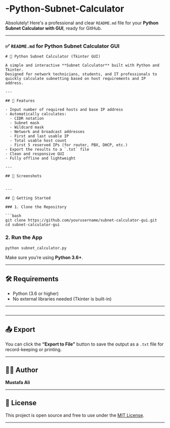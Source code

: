 # -Python-Subnet-Calculator

Absolutely! Here's a professional and clear `README.md` file for your **Python Subnet Calculator with GUI**, ready for GitHub.

---

### ✅ `README.md` for Python Subnet Calculator GUI

````
# 🧮 Python Subnet Calculator (Tkinter GUI)

A simple and interactive **Subnet Calculator** built with Python and Tkinter.  
Designed for network technicians, students, and IT professionals to quickly calculate subnetting based on host requirements and IP address.

---

## 📌 Features

- Input number of required hosts and base IP address
- Automatically calculates:
  - CIDR notation
  - Subnet mask
  - Wildcard mask
  - Network and broadcast addresses
  - First and last usable IP
  - Total usable host count
  - First 5 reserved IPs (for router, PBX, DHCP, etc.)
- Export the results to a `.txt` file
- Clean and responsive GUI
- Fully offline and lightweight

---

## 📸 Screenshots


---

## 🚀 Getting Started

### 1. Clone the Repository

```bash
git clone https://github.com/yourusername/subnet-calculator-gui.git
cd subnet-calculator-gui
````

### 2. Run the App

```bash
python subnet_calculator.py
```

Make sure you’re using **Python 3.6+**.

---

## 🛠 Requirements

* Python (3.6 or higher)
* No external libraries needed (Tkinter is built-in)
---
```
```
---

## 📤 Export

You can click the **“Export to File”** button to save the output as a `.txt` file for record-keeping or printing.

---

## 👨‍💻 Author

**Mustafa Ali**

---

## 📄 License

This project is open source and free to use under the [MIT License](LICENSE).

---


